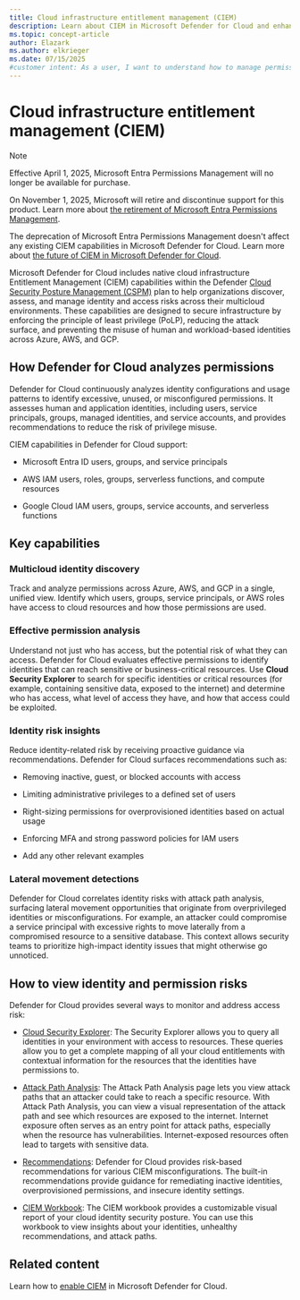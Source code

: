 ```yaml
---
title: Cloud infrastructure entitlement management (CIEM)
description: Learn about CIEM in Microsoft Defender for Cloud and enhance the security of your cloud infrastructure.
ms.topic: concept-article
author: Elazark
ms.author: elkrieger
ms.date: 07/15/2025
#customer intent: As a user, I want to understand how to manage permissions effectively so that I can enhance the security of my cloud infrastructure.
---
```


# Cloud infrastructure entitlement management (CIEM)

> [!NOTE]
> Effective April 1, 2025, Microsoft Entra Permissions Management will no longer be available for purchase.
>
> On November 1, 2025, Microsoft will retire and discontinue support for this product. Learn more about [the retirement of Microsoft Entra Permissions Management](https://aka.ms/mepmretire).
> 
> The deprecation of Microsoft Entra Permissions Management doesn't affect any existing CIEM capabilities in Microsoft Defender for Cloud. Learn more about [the future of CIEM in Microsoft Defender for Cloud](https://aka.ms/mdc-ciem).

Microsoft Defender for Cloud includes native cloud infrastructure Entitlement Management (CIEM) capabilities within the Defender [Cloud Security Posture Management (CSPM)](concept-cloud-security-posture-management.md) plan to help organizations discover, assess, and manage identity and access risks across their multicloud environments. These capabilities are designed to secure infrastructure by enforcing the principle of least privilege (PoLP), reducing the attack surface, and preventing the misuse of human and workload-based identities across Azure, AWS, and GCP.

## How Defender for Cloud analyzes permissions

Defender for Cloud continuously analyzes identity configurations and usage patterns to identify excessive, unused, or misconfigured permissions. It assesses human and application identities, including users, service principals, groups, managed identities, and service accounts, and provides recommendations to reduce the risk of privilege misuse.

CIEM capabilities in Defender for Cloud support:

- Microsoft Entra ID users, groups, and service principals

- AWS IAM users, roles, groups, serverless functions, and compute resources

- Google Cloud IAM users, groups, service accounts, and serverless functions

## Key capabilities

### Multicloud identity discovery

Track and analyze permissions across Azure, AWS, and GCP in a single, unified view. Identify which users, groups, service principals, or AWS roles have access to cloud resources and how those permissions are used.

### Effective permission analysis

Understand not just who has access, but the potential risk of what they can access. Defender for Cloud evaluates effective permissions to identify identities that can reach sensitive or business-critical resources. Use __Cloud Security Explorer__ to search for specific identities or critical resources (for example, containing sensitive data, exposed to the internet) and determine who has access, what level of access they have, and how that access could be exploited.

### Identity risk insights

Reduce identity-related risk by receiving proactive guidance via recommendations. Defender for Cloud surfaces recommendations such as:

- Removing inactive, guest, or blocked accounts with access

- Limiting administrative privileges to a defined set of users

- Right-sizing permissions for overprovisioned identities based on actual usage

- Enforcing MFA and strong password policies for IAM users

- Add any other relevant examples

### Lateral movement detections

Defender for Cloud correlates identity risks with attack path analysis, surfacing lateral movement opportunities that originate from overprivileged identities or misconfigurations. For example, an attacker could compromise a service principal with excessive rights to move laterally from a compromised resource to a sensitive database. This context allows security teams to prioritize high-impact identity issues that might otherwise go unnoticed.

## How to view identity and permission risks

Defender for Cloud provides several ways to monitor and address access risk:

- [Cloud Security Explorer](/azure/defender-for-cloud/how-to-manage-cloud-security-explorer): The Security Explorer allows you to query all identities in your environment with access to resources. These queries allow you to get a complete mapping of all your cloud entitlements with contextual information for the resources that the identities have permissions to.

- [Attack Path Analysis](/azure/defender-for-cloud/how-to-manage-attack-path): The Attack Path Analysis page lets you view attack paths that an attacker could take to reach a specific resource. With Attack Path Analysis, you can view a visual representation of the attack path and see which resources are exposed to the internet. Internet exposure often serves as an entry point for attack paths, especially when the resource has vulnerabilities. Internet-exposed resources often lead to targets with sensitive data.

- [Recommendations](recommendations-reference-identity-access.md): Defender for Cloud provides risk-based recommendations for various CIEM misconfigurations. The built-in recommendations provide guidance for remediating inactive identities, overprovisioned permissions, and insecure identity settings.

- [CIEM Workbook](/azure/defender-for-cloud/custom-dashboards-azure-workbooks): The CIEM workbook provides a customizable visual report of your cloud identity security posture. You can use this workbook to view insights about your identities, unhealthy recommendations, and attack paths.

## Related content

Learn how to [enable CIEM](enable-permissions-management.md) in Microsoft Defender for Cloud.
